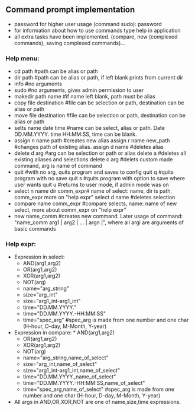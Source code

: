 ## Command prompt implementation
* password for higher user usage (command sudo): password
* for information about how to use commands type help in application
* all extra tasks have been implemented. (compare, new (complexed commands), saving complexed commands)…


### Help menu:
* cd path #path can be alias or path
* dir path #path can be alias or path, if left blank prints from current dir
* info #no arguments
* sudo #no arguments, gives admin permission to user
* makedir path name #if name left blank, path must be alias
* copy file destination #file can be selection or path, destination can be alias or path
* move file destination #file can be selection or path, destination can be alias or path
* setts name date time #name can be select, alias or path. Date DD.MM.YYYY. time HH:MM:SS, time can be blank.
* assign n name path #creates new alias assign r name new_path #changes path of existing alias. 
    assign d name #deletes alias
* delete d arg #arg can be selection or path or alias
    delete a #deletes all existing aliases and selections
    delete c arg #delets custom made command, arg is name of command
* quit #with no arg, quits program and saves to config
    quit q #quits program with no save
    quit s #quits program with option to save where user wants
    quit u #returns to user mode, if admin mode was on
* select n name dir comm_expr# name of select: name, dir is path, comm_expr more on "help expr"
    select d name #deletes selection
* compare name comm_expr #compare selects, name: name of new select, more about comm_expr on "help expr"
* new name_comm #creates new command. Later usage of command: "name_comm arg1 | arg2 | ... | argn |", where all argi are           arguments of basic commands

### Help expr:
* Expression in select:
	* AND(arg1,arg2)
	* OR(arg1,arg2)
	* XOR(arg1,arg2)
	* NOT(arg)
	* name="arg_string"
	* size="arg_int"
	* size="arg1_int-arg1_int"
	* time="DD.MM.YYYY."
	* time="DD.MM.YYYY.-HH:MM:SS"
	* time="spec_arg" #spec_arg is made from one number and one char (H-hour, D-day, M-Month, Y-year)
* Expression in compare:
        * AND(arg1,arg2)
	* OR(arg1,arg2)
	* XOR(arg1,arg2)
	* NOT(arg)
	* name="arg_string,name_of_select"
	* size="arg_int,name_of_select"
	* size="arg1_int-arg1_int,name_of_select"
	* time="DD.MM.YYYY.,name_of_select"
	* time="DD.MM.YYYY.-HH:MM:SS,name_of_select"
	* time="spec_arg,name_of_select" #spec_arg is made from one number and one char (H-hour, D-day, M-Month, Y-year)
* All args in AND,OR,XOR,NOT are one of name,size,time expressions.

